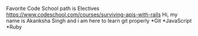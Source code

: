 Favorite Code School path is Electives
https://www.codeschool.com/courses/surviving-apis-with-rails
Hi, my name is Akanksha Singh and i am here to learn git properly
*Git
*JavaScript
*Ruby
